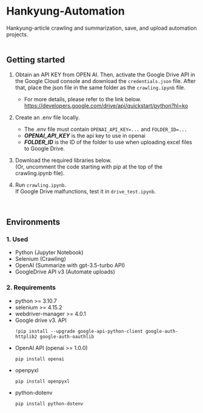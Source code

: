 # Hankyung-Automation
Hankyung-article crawling and summarization, save, and upload automation projects.  
<br>

## Getting started
1. Obtain an API KEY from OPEN AI. Then, activate the Google Drive API in the Google Cloud console and download the ```credentials.json``` file. After that, place the json file in the same folder as the ```crawling.ipynb``` file.   
   - For more details, please refer to the link below.  
    https://developers.google.com/drive/api/quickstart/python?hl=ko

2. Create an .env file locally.
   - The .env file must contain ```OPENAI_API_KEY=...``` and ```FOLDER_ID=...```
   - <b><i>OPENAI_API_KEY</b></i> is the api key to use in openai
   - <b><i>FOLDER_ID</b></i> is the ID of the folder to use when uploading excel files to Google Drive.

3. Download the required libraries below.  
   (Or, uncomment the code starting with pip at the top of the crawling.ipynb file).

4. Run ```crawling.ipynb```.  
   If Google Drive malfunctions, test it in ```drive_test.ipynb```.  
  <br>

## Environments

### 1. Used
- Python (Jupyter Notebook)
- Selenium (Crawling)
- OpenAI  (Summarize with gpt-3.5-turbo API)
- GoogleDrive API v3 (Automate uploads)

### 2. Requirements
- python >= 3.10.7
- selenium >= 4.15.2
- webdriver-manager >= 4.0.1
- Google drive v3. API
    ```
    !pip install --upgrade google-api-python-client google-auth-httplib2 google-auth-oauthlib
    ```
- OpenAI API (openai >= 1.0.0)
  ```
  pip install openai
  ```
- openpyxl
  ```
  pip install openpyxl
  ```
- python-dotenv
  ```
  pip install python-dotenv
  ```


